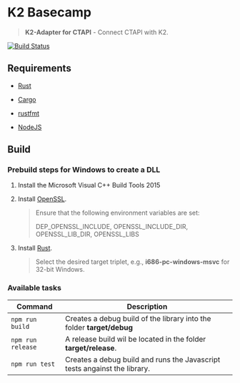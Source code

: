 # K2 Basecamp

> **K2-Adapter for CTAPI** - Connect CTAPI with K2.

[![Build Status](https://ci.ehex.de/buildStatus/icon?job=K2%20Mountain%20Peak/k2-basecamp/master)](https://ci.ehex.de/job/K2%20Mountain%20Peak/k2-basecamp/master) 


## Requirements

- [Rust](https://www.rust-lang.org)

- [Cargo](https://crates.io/)

- [rustfmt](https://github.com/rust-lang-nursery/rustfmt)

- [NodeJS](https://nodejs.org)


## Build

### Prebuild steps for Windows to create a DLL

1. Install the Microsoft Visual C++ Build Tools 2015

2. Install [OpenSSL](http://slproweb.com/products/Win32OpenSSL.html).

   > Ensure that the following environment variables are set: 
   >
   > DEP_OPENSSL_INCLUDE, OPENSSL_INCLUDE_DIR, OPENSSL_LIB_DIR, OPENSSL_LIBS

3. Install [Rust](https://www.rust-lang.org).

   > Select the desired target triplet, e.g., **i686-pc-windows-msvc** for 32-bit Windows.

### Available tasks

| Command           | Description                              |
| ----------------- | ---------------------------------------- |
| `npm run build`   | Creates a debug build of the library into the folder **target/debug** |
| `npm run release` | A release build wil be located in the folder **target/release**. |
| `npm run test`    | Creates a debug build and runs the Javascript tests angainst the library. |

